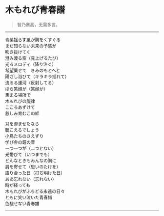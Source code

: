 # 木もれび青春譜

> 智乃赛高，无需多言。

---

<div class='lyrics'>

<p>
青葉揺らす風が胸をくすぐる</br>
まだ知らない未来の予感が</br>
吹き抜けてく</br>
澄み渡る空（見上げるたび）</br>
光るメロディ（降り注ぐ）</br>
希望乗せて　きみのもとへと</br>
陽ざし浴びて（キラキラ揺れて）</br>
流るる運河（反射してる）</br>
ほら笑顔が（笑顔が）</br>
集まる場所で</br>
木もれびの旋律</br>
こころあずけて</br>
慈しみ育むこの絆</br>
</p>

<p>
耳を澄ませたなら</br>
聴こえるでしょう</br>
小鳥たちのさえずり</br>
学び舎の鐘の音</br>
一つ一つが（二つとない）</br>
光帯びて（いつまでも）</br>
どんなときもみんなの胸に</br>
肩を寄せて（思いのたけを）</br>
語り合った日（打ち明けた日）</br>
ああ忘れない（忘れない）</br>
時が経っても</br>
木もれびがふちどる永遠の日々</br>
ともに笑い泣いた青春譜</br>
色褪せない青春譜</br>
</p>

</div>

---
